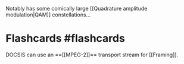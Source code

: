 Notably has some comically large [[Quadrature amplitude modulation|QAM]] constellations...

# Flashcards #flashcards 

DOCSIS can use an ==[[MPEG-2]]== transport stream for [[Framing]].
<!--SR:!2022-03-11,28,250-->